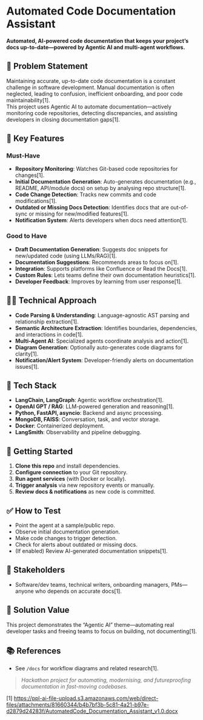 # Automated Code Documentation Assistant

**Automated, AI-powered code documentation that keeps your project’s docs up-to-date—powered by Agentic AI and multi-agent workflows.**

## 🚩 Problem Statement

Maintaining accurate, up-to-date code documentation is a constant challenge in software development. Manual documentation is often neglected, leading to confusion, inefficient onboarding, and poor code maintainability[1].  
This project uses Agentic AI to automate documentation—actively monitoring code repositories, detecting discrepancies, and assisting developers in closing documentation gaps[1].

## 🎯 Key Features

### Must-Have
- **Repository Monitoring**: Watches Git-based code repositories for changes[1].
- **Initial Documentation Generation**: Auto-generates documentation (e.g., README, API/module docs) on setup by analysing repo structure[1].
- **Code Change Detection**: Tracks new commits and code modifications[1].
- **Outdated or Missing Docs Detection**: Identifies docs that are out-of-sync or missing for new/modified features[1].
- **Notification System**: Alerts developers when docs need attention[1].

### Good to Have
- **Draft Documentation Generation**: Suggests doc snippets for new/updated code (using LLMs/RAG)[1].
- **Documentation Suggestions**: Recommends areas to focus on[1].
- **Integration**: Supports platforms like Confluence or Read the Docs[1].
- **Custom Rules**: Lets teams define their own documentation heuristics[1].
- **Developer Feedback**: Improves by learning from user response[1].

## 👨‍💻 Technical Approach

- **Code Parsing & Understanding**: Language-agnostic AST parsing and relationship extraction[1].
- **Semantic Architecture Extraction**: Identifies boundaries, dependencies, and interactions in code[1].
- **Multi-Agent AI**: Specialized agents coordinate analysis and action[1].
- **Diagram Generation**: Optionally auto-generates code diagrams for clarity[1].
- **Notification/Alert System**: Developer-friendly alerts on documentation issues[1].

## 🔧 Tech Stack

- **LangChain, LangGraph**: Agentic workflow orchestration[1].
- **OpenAI GPT / RAG**: LLM-powered generation and reasoning[1].
- **Python, FastAPI, asyncio**: Backend and async processing.
- **MongoDB, FAISS**: Conversation, task, and vector storage.
- **Docker**: Containerized deployment.
- **LangSmith**: Observability and pipeline debugging.

## 🚀 Getting Started

1. **Clone this repo** and install dependencies.
2. **Configure connection** to your Git repository.
3. **Run agent services** (with Docker or locally).
4. **Trigger analysis** via new repository events or manually.
5. **Review docs & notifications** as new code is committed.

## ✅ How to Test

- Point the agent at a sample/public repo.
- Observe initial documentation generation.
- Make code changes to trigger detection.
- Check for alerts about outdated or missing docs.
- (If enabled) Review AI-generated documentation snippets[1].

## 📢 Stakeholders

- Software/dev teams, technical writers, onboarding managers, PMs—anyone who depends on accurate docs[1].

## 🤖 Solution Value

This project demonstrates the “Agentic AI” theme—automating real developer tasks and freeing teams to focus on building, not documenting[1].

## 📚 References

- See `/docs` for workflow diagrams and related research[1].

> _Hackathon project for automating, modernising, and futureproofing documentation in fast-moving codebases._

[1] https://ppl-ai-file-upload.s3.amazonaws.com/web/direct-files/attachments/81660344/b4b7bf3b-5c81-4a21-b97e-d2879d24283f/AutomatedCode_Documentation_Assistant_v1.0.docx
